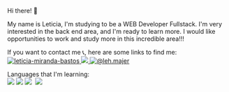Hi there! 🐒

My name is Leticia, I'm studying to be a WEB Developer Fullstack. I'm very interested in the back end area, and I'm ready to learn more.  I would like opportunities to work and study more in this incredible area!!!

If you want to contact me 📞, here are some links to find me: <br>
<a href="https://linkedin.com/in/leticia-miranda-bastos" target="blank"><img src="https://img.shields.io/badge/LinkedIn-0077B5?style=for-the-badge&logo=linkedin&logoColor=white" alt="leticia-miranda-bastos"/> 
  <a href="mailto:lehmirandabastos@gmail.com"><img src="https://img.shields.io/badge/Gmail-D14836?style=for-the-badge&logo=gmail&logoColor=white"/>
  <a href="https://www.instagram.com/leh.majer" target="blank"><img src="https://img.shields.io/badge/Instagram-E4405F?style=for-the-badge&logo=instagram&logoColor=white" alt="@leh.majer"/></a> 

<div user-select: none>
Languages that I'm learning:<br>
    <img  src="https://img.shields.io/badge/Java-ED8B00?style=for-the-badge&logo=openjdk&logoColor=white"/>
    <img  src="https://img.shields.io/badge/JavaScript-F7DF1E?style=for-the-badge&logo=javascript&logoColor=black"/>
    <img  src="https://img.shields.io/badge/HTML-239120?style=for-the-badge&logo=html5&logoColor=white"/>
    <img  scr="https://img.shields.io/badge/CSS3-1572B6?style=for-the-badge&logo=css3&logoColor=white"/>
    <img  src="https://img.shields.io/badge/CSS-239120?&style=for-the-badge&logo=css3&logoColor=white"/>
</div>
